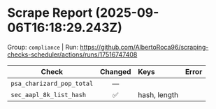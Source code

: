 # Scrape Report (2025-09-06T16:18:29.243Z)

Group: `compliance`  |  Run: https://github.com/AlbertoRoca96/scraping-checks-scheduler/actions/runs/17516747408

| Check | Changed | Keys | Error |
|---|:---:|:--|:--|
| `psa_charizard_pop_total` | — |  |  |
| `sec_aapl_8k_list_hash` | ✅ | hash, length |  |
